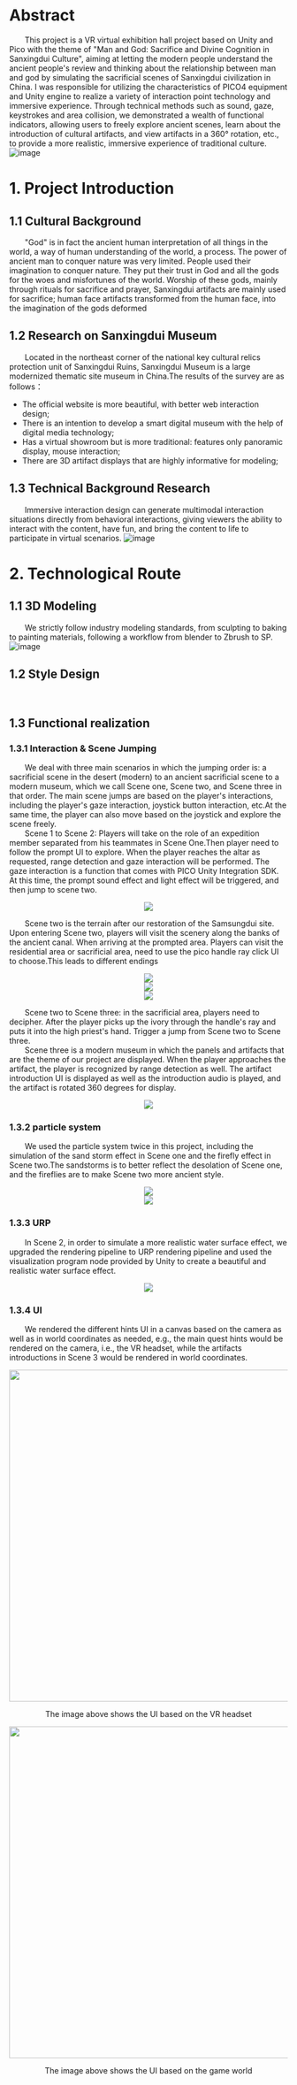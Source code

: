 # Abstract
&emsp;&emsp;This project is a VR virtual exhibition hall project based on Unity and Pico with the theme of "Man and God: Sacrifice and Divine Cognition in Sanxingdui Culture", aiming at letting the modern people understand the ancient people's review and thinking about the relationship between man and god by simulating the sacrificial scenes of Sanxingdui civilization in China. I was responsible for utilizing the characteristics of PICO4 equipment and Unity engine to realize a variety of interaction point technology and immersive experience. Through technical methods such as sound, gaze, keystrokes and area collision, we demonstrated a wealth of functional indicators, allowing users to freely explore ancient scenes, learn about the introduction of cultural artifacts, and view artifacts in a 360° rotation, etc., to provide a more realistic, immersive experience of traditional culture.
![image](https://github.com/GainQh/VR_SanxingDui/blob/main/Abstruact.png?raw=true)
# 1. Project Introduction
## 1.1 Cultural Background
&emsp;&emsp;"God" is in fact the ancient human interpretation of all things in the world, a way of human understanding of the world, a process. The power of ancient man to conquer nature was very limited. People used their imagination to conquer nature. They put their trust in God and all the gods for the woes and misfortunes of the world. Worship of these gods, mainly through rituals for sacrifice and prayer, Sanxingdui artifacts are mainly used for sacrifice; human face artifacts transformed from the human face, into the imagination of the gods deformed
## 1.2 Research on Sanxingdui Museum
&emsp;&emsp;Located in the northeast corner of the national key cultural relics protection unit of Sanxingdui Ruins, Sanxingdui Museum is a large modernized thematic site museum in China.The results of the survey are as follows：
- The official website is more beautiful, with better web interaction design;
- There is an intention to develop a smart digital museum with the help of digital media technology;
- Has a virtual showroom but is more traditional: features only panoramic display, mouse interaction;
- There are 3D artifact displays that are highly informative for modeling;
## 1.3 Technical Background Research
&emsp;&emsp;Immersive interaction design can generate multimodal interaction situations directly from behavioral interactions, giving viewers the ability to interact with the content, have fun, and bring the content to life to participate in virtual scenarios.
![image](https://github.com/GainQh/VR_SanxingDui/blob/main/Technical.png?raw=true)
# 2. Technological Route
## 1.1 3D Modeling
&emsp;&emsp;We strictly follow industry modeling standards, from sculpting to baking to painting materials, following a workflow from blender to Zbrush to SP.
![image](https://github.com/GainQh/VR_SanxingDui/blob/main/Modeling.png?raw=true)
## 1.2 Style Design
&emsp;&emsp;
## 1.3 Functional realization
### 1.3.1 Interaction & Scene Jumping
&emsp;&emsp;We deal with three main scenarios in which the jumping order is: a sacrificial scene in the desert (modern) to an ancient sacrificial scene to a modern museum, which we call Scene one, Scene two, and Scene three in that order. The main scene jumps are based on the player's interactions, including the player's gaze interaction, joystick button interaction, etc.At the same time, the player can also move based on the joystick and explore the scene freely.  
&emsp;&emsp;Scene 1 to Scene 2: Players will take on the role of an expedition member separated from his teammates in Scene One.Then player need to follow the prompt UI to explore. When the player reaches the altar as requested, range detection and gaze interaction will be performed. The gaze interaction is a function that comes with PICO Unity Integration SDK. At this time, the prompt sound effect and light effect will be triggered, and then jump to scene two.  
<div align=center><img src="https://github.com/GainQh/VR_SanxingDui/blob/main/Scene1.png"/></div>

&emsp;&emsp;Scene two is the terrain after our restoration of the Samsungdui site. Upon entering Scene two, players will visit the scenery along the banks of the ancient canal. When arriving at the prompted area. Players can visit the residential area or sacrificial area, need to use the pico handle ray click UI to choose.This leads to different endings   
<div align=center><img src="https://github.com/GainQh/VR_SanxingDui/blob/main/Scene2_1.png"/></div>
<div align=center><img src="https://github.com/GainQh/VR_SanxingDui/blob/main/Scene2_2.png"/></div>
<div align=center><img src="https://github.com/GainQh/VR_SanxingDui/blob/main/Scene2_3.png"/></div>

&emsp;&emsp;Scene two to Scene three: in the sacrificial area, players need to decipher. After the player picks up the ivory through the handle's ray and puts it into the high priest's hand. Trigger a jump from Scene two to Scene three.  
&emsp;&emsp;Scene three is a modern museum in which the panels and artifacts that are the theme of our project are displayed. When the player approaches the artifact, the player is recognized by range detection as well. The artifact introduction UI is displayed as well as the introduction audio is played, and the artifact is rotated 360 degrees for display.
<div align=center><img src="https://github.com/GainQh/VR_SanxingDui/blob/main/Scene3.png"/></div>

### 1.3.2 particle system
&emsp;&emsp;We used the particle system twice in this project, including the simulation of the sand storm effect in Scene one and the firefly effect in Scene two.The sandstorms is to better reflect the desolation of Scene one, and the fireflies are to make Scene two more ancient style.
<div align=center><img src="https://github.com/GainQh/VR_SanxingDui/blob/main/SandStorm.png"/></div>
<div align=center><img src="https://github.com/GainQh/VR_SanxingDui/blob/main/Firefly.png"/></div>

### 1.3.3 URP
&emsp;&emsp;In Scene 2, in order to simulate a more realistic water surface effect, we upgraded the rendering pipeline to URP rendering pipeline and used the visualization program node provided by Unity to create a beautiful and realistic water surface effect.
<div align=center><img src="https://github.com/GainQh/VR_SanxingDui/assets/150640834/8468db3d-c7c3-45d3-bfce-3655a10e0c62"/></div>

### 1.3.4 UI
&emsp;&emsp;We rendered the different hints UI in a canvas based on the camera as well as in world coordinates as needed, e.g., the main quest hints would be rendered on the camera, i.e., the VR headset, while the artifacts introductions in Scene 3 would be rendered in world coordinates.
<div align=center><img width="1000" height="600" src="https://github.com/GainQh/VR_SanxingDui/blob/main/UI1.png"/></div>
<p align="center">The image above shows the UI based on the VR headset</p>
<div align=center><img width="1000" height="600" src="https://github.com/GainQh/VR_SanxingDui/blob/main/UI2.png"/></div>
<p align="center">The image above shows the UI based on the game world</p>


